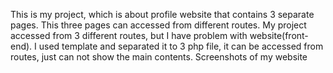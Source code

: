 This is my project, which is about profile website that contains 3 separate pages. This three pages can accessed from different routes.
My project accessed from 3 different routes, but I have problem with website(front-end). I used template and separated it to 3 php file, it can be accessed from routes, just can not show the main contents.
Screenshots of my website